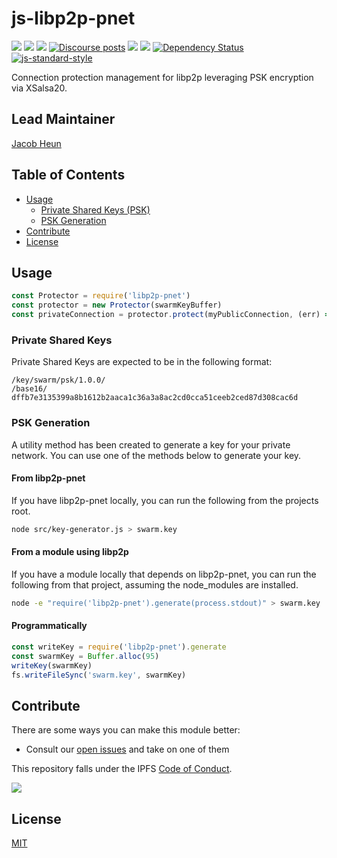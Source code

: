 js-libp2p-pnet
==================

[![](https://img.shields.io/badge/made%20by-Protocol%20Labs-blue.svg?style=flat-square)](http://protocol.ai)
[![](https://img.shields.io/badge/project-libp2p-yellow.svg?style=flat-square)](http://libp2p.io/)
[![](https://img.shields.io/badge/freenode-%23libp2p-yellow.svg?style=flat-square)](http://webchat.freenode.net/?channels=%23libp2p)
[![Discourse posts](https://img.shields.io/discourse/https/discuss.libp2p.io/posts.svg)](https://discuss.libp2p.io)
[![](https://img.shields.io/codecov/c/github/libp2p/js-libp2p-pnet.svg?style=flat-square)](https://codecov.io/gh/libp2p/js-libp2p-pnet)
[![](https://img.shields.io/travis/libp2p/js-libp2p-pnet.svg?style=flat-square)](https://travis-ci.com/libp2p/js-libp2p-pnet)
[![Dependency Status](https://david-dm.org/libp2p/js-libp2p-pnet.svg?style=flat-square)](https://david-dm.org/libp2p/js-libp2p-pnet)
[![js-standard-style](https://img.shields.io/badge/code%20style-standard-brightgreen.svg?style=flat-square)](https://github.com/feross/standard)

Connection protection management for libp2p leveraging PSK encryption via XSalsa20.

## Lead Maintainer

[Jacob Heun](https://github.com/jacobheun)

## Table of Contents

- [Usage](#usage)
  - [Private Shared Keys (PSK)](#private-shared-keys)
  - [PSK Generation](#psk-generation)
- [Contribute](#contribute)
- [License](#license)

## Usage

```js
const Protector = require('libp2p-pnet')
const protector = new Protector(swarmKeyBuffer)
const privateConnection = protector.protect(myPublicConnection, (err) => { })
```

### Private Shared Keys

Private Shared Keys are expected to be in the following format:

```
/key/swarm/psk/1.0.0/
/base16/
dffb7e3135399a8b1612b2aaca1c36a3a8ac2cd0cca51ceeb2ced87d308cac6d
```

### PSK Generation

A utility method has been created to generate a key for your private network. You can
use one of the methods below to generate your key.

#### From libp2p-pnet

If you have libp2p-pnet locally, you can run the following from the projects root.

```sh
node src/key-generator.js > swarm.key
```

#### From a module using libp2p

If you have a module locally that depends on libp2p-pnet, you can run the following from
that project, assuming the node_modules are installed.

```sh
node -e "require('libp2p-pnet').generate(process.stdout)" > swarm.key
```

#### Programmatically

```js
const writeKey = require('libp2p-pnet').generate
const swarmKey = Buffer.alloc(95)
writeKey(swarmKey)
fs.writeFileSync('swarm.key', swarmKey)
```

## Contribute

There are some ways you can make this module better:

- Consult our [open issues](https://github.com/libp2p/js-libp2p-pnet/issues) and take on one of them

This repository falls under the IPFS [Code of Conduct](https://github.com/ipfs/community/blob/master/code-of-conduct.md).

[![](https://cdn.rawgit.com/jbenet/contribute-ipfs-gif/master/img/contribute.gif)](https://github.com/ipfs/community/blob/master/contributing.md)

## License

[MIT](LICENSE)
